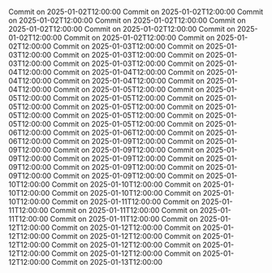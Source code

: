 Commit on 2025-01-02T12:00:00
Commit on 2025-01-02T12:00:00
Commit on 2025-01-02T12:00:00
Commit on 2025-01-02T12:00:00
Commit on 2025-01-02T12:00:00
Commit on 2025-01-02T12:00:00
Commit on 2025-01-02T12:00:00
Commit on 2025-01-02T12:00:00
Commit on 2025-01-02T12:00:00
Commit on 2025-01-03T12:00:00
Commit on 2025-01-03T12:00:00
Commit on 2025-01-03T12:00:00
Commit on 2025-01-03T12:00:00
Commit on 2025-01-03T12:00:00
Commit on 2025-01-04T12:00:00
Commit on 2025-01-04T12:00:00
Commit on 2025-01-04T12:00:00
Commit on 2025-01-04T12:00:00
Commit on 2025-01-04T12:00:00
Commit on 2025-01-05T12:00:00
Commit on 2025-01-05T12:00:00
Commit on 2025-01-05T12:00:00
Commit on 2025-01-05T12:00:00
Commit on 2025-01-05T12:00:00
Commit on 2025-01-05T12:00:00
Commit on 2025-01-05T12:00:00
Commit on 2025-01-05T12:00:00
Commit on 2025-01-05T12:00:00
Commit on 2025-01-06T12:00:00
Commit on 2025-01-06T12:00:00
Commit on 2025-01-06T12:00:00
Commit on 2025-01-09T12:00:00
Commit on 2025-01-09T12:00:00
Commit on 2025-01-09T12:00:00
Commit on 2025-01-09T12:00:00
Commit on 2025-01-09T12:00:00
Commit on 2025-01-09T12:00:00
Commit on 2025-01-09T12:00:00
Commit on 2025-01-09T12:00:00
Commit on 2025-01-09T12:00:00
Commit on 2025-01-10T12:00:00
Commit on 2025-01-10T12:00:00
Commit on 2025-01-10T12:00:00
Commit on 2025-01-10T12:00:00
Commit on 2025-01-10T12:00:00
Commit on 2025-01-11T12:00:00
Commit on 2025-01-11T12:00:00
Commit on 2025-01-11T12:00:00
Commit on 2025-01-11T12:00:00
Commit on 2025-01-11T12:00:00
Commit on 2025-01-12T12:00:00
Commit on 2025-01-12T12:00:00
Commit on 2025-01-12T12:00:00
Commit on 2025-01-12T12:00:00
Commit on 2025-01-12T12:00:00
Commit on 2025-01-12T12:00:00
Commit on 2025-01-12T12:00:00
Commit on 2025-01-12T12:00:00
Commit on 2025-01-12T12:00:00
Commit on 2025-01-13T12:00:00
